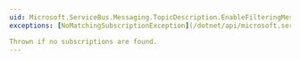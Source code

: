 ```yaml
---
uid: Microsoft.ServiceBus.Messaging.TopicDescription.EnableFilteringMessagesBeforePublishing
exceptions: [NoMatchingSubscriptionException](/dotnet/api/microsoft.servicebus.messaging.nomatchingsubscriptionexception)

Thrown if no subscriptions are found.
---
```

